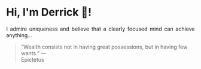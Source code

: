 # Hi, I'm Derrick 👋!
<p align="justify">I admire uniqueness and believe that a clearly focused mind can achieve anything...</p> 
<!-- #quote-start -->
<blockquote>&ldquo;Wealth consists not in having great possessions, but in having few wants.&rdquo; &mdash; <footer>Epictetus</footer></blockquote>
<!-- #quote-end -->
